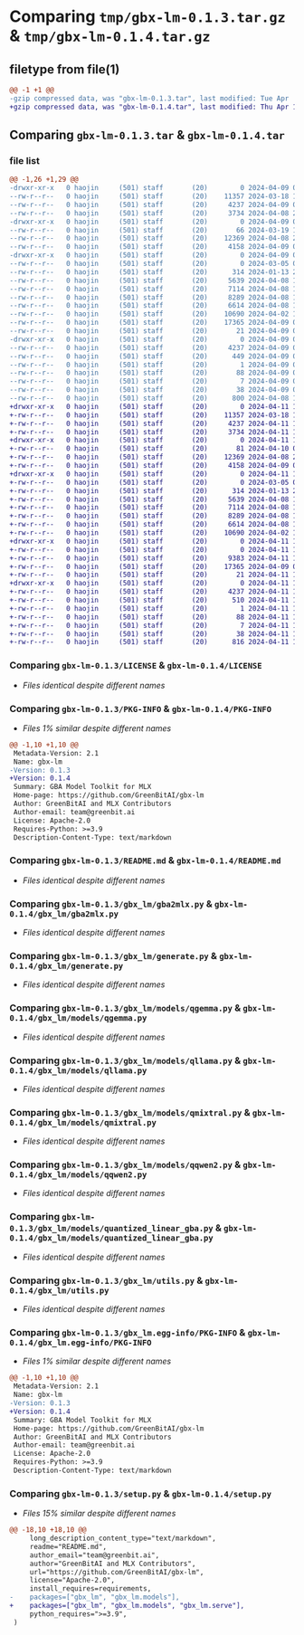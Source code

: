 # Comparing `tmp/gbx-lm-0.1.3.tar.gz` & `tmp/gbx-lm-0.1.4.tar.gz`

## filetype from file(1)

```diff
@@ -1 +1 @@
-gzip compressed data, was "gbx-lm-0.1.3.tar", last modified: Tue Apr  9 09:45:23 2024, max compression
+gzip compressed data, was "gbx-lm-0.1.4.tar", last modified: Thu Apr 11 19:08:09 2024, max compression
```

## Comparing `gbx-lm-0.1.3.tar` & `gbx-lm-0.1.4.tar`

### file list

```diff
@@ -1,26 +1,29 @@
-drwxr-xr-x   0 haojin     (501) staff       (20)        0 2024-04-09 09:45:23.484698 gbx-lm-0.1.3/
--rw-r--r--   0 haojin     (501) staff       (20)    11357 2024-03-18 14:26:20.000000 gbx-lm-0.1.3/LICENSE
--rw-r--r--   0 haojin     (501) staff       (20)     4237 2024-04-09 09:45:23.484470 gbx-lm-0.1.3/PKG-INFO
--rw-r--r--   0 haojin     (501) staff       (20)     3734 2024-04-08 20:17:24.000000 gbx-lm-0.1.3/README.md
-drwxr-xr-x   0 haojin     (501) staff       (20)        0 2024-04-09 09:45:23.481659 gbx-lm-0.1.3/gbx_lm/
--rw-r--r--   0 haojin     (501) staff       (20)       66 2024-03-19 13:52:13.000000 gbx-lm-0.1.3/gbx_lm/__init__.py
--rw-r--r--   0 haojin     (501) staff       (20)    12369 2024-04-08 20:13:35.000000 gbx-lm-0.1.3/gbx_lm/gba2mlx.py
--rw-r--r--   0 haojin     (501) staff       (20)     4158 2024-04-09 06:52:36.000000 gbx-lm-0.1.3/gbx_lm/generate.py
-drwxr-xr-x   0 haojin     (501) staff       (20)        0 2024-04-09 09:45:23.483980 gbx-lm-0.1.3/gbx_lm/models/
--rw-r--r--   0 haojin     (501) staff       (20)        0 2024-03-05 09:34:30.000000 gbx-lm-0.1.3/gbx_lm/models/__init__.py
--rw-r--r--   0 haojin     (501) staff       (20)      314 2024-01-13 21:15:10.000000 gbx-lm-0.1.3/gbx_lm/models/base.py
--rw-r--r--   0 haojin     (501) staff       (20)     5639 2024-04-08 11:50:53.000000 gbx-lm-0.1.3/gbx_lm/models/qgemma.py
--rw-r--r--   0 haojin     (501) staff       (20)     7114 2024-04-08 15:08:09.000000 gbx-lm-0.1.3/gbx_lm/models/qllama.py
--rw-r--r--   0 haojin     (501) staff       (20)     8289 2024-04-08 12:11:47.000000 gbx-lm-0.1.3/gbx_lm/models/qmixtral.py
--rw-r--r--   0 haojin     (501) staff       (20)     6614 2024-04-08 15:40:16.000000 gbx-lm-0.1.3/gbx_lm/models/qqwen2.py
--rw-r--r--   0 haojin     (501) staff       (20)    10690 2024-04-02 17:49:04.000000 gbx-lm-0.1.3/gbx_lm/models/quantized_linear_gba.py
--rw-r--r--   0 haojin     (501) staff       (20)    17365 2024-04-09 06:50:01.000000 gbx-lm-0.1.3/gbx_lm/utils.py
--rw-r--r--   0 haojin     (501) staff       (20)       21 2024-04-09 09:42:49.000000 gbx-lm-0.1.3/gbx_lm/version.py
-drwxr-xr-x   0 haojin     (501) staff       (20)        0 2024-04-09 09:45:23.482227 gbx-lm-0.1.3/gbx_lm.egg-info/
--rw-r--r--   0 haojin     (501) staff       (20)     4237 2024-04-09 09:45:23.000000 gbx-lm-0.1.3/gbx_lm.egg-info/PKG-INFO
--rw-r--r--   0 haojin     (501) staff       (20)      449 2024-04-09 09:45:23.000000 gbx-lm-0.1.3/gbx_lm.egg-info/SOURCES.txt
--rw-r--r--   0 haojin     (501) staff       (20)        1 2024-04-09 09:45:23.000000 gbx-lm-0.1.3/gbx_lm.egg-info/dependency_links.txt
--rw-r--r--   0 haojin     (501) staff       (20)       88 2024-04-09 09:45:23.000000 gbx-lm-0.1.3/gbx_lm.egg-info/requires.txt
--rw-r--r--   0 haojin     (501) staff       (20)        7 2024-04-09 09:45:23.000000 gbx-lm-0.1.3/gbx_lm.egg-info/top_level.txt
--rw-r--r--   0 haojin     (501) staff       (20)       38 2024-04-09 09:45:23.484750 gbx-lm-0.1.3/setup.cfg
--rw-r--r--   0 haojin     (501) staff       (20)      800 2024-04-08 19:53:50.000000 gbx-lm-0.1.3/setup.py
+drwxr-xr-x   0 haojin     (501) staff       (20)        0 2024-04-11 19:08:09.572291 gbx-lm-0.1.4/
+-rw-r--r--   0 haojin     (501) staff       (20)    11357 2024-03-18 14:26:20.000000 gbx-lm-0.1.4/LICENSE
+-rw-r--r--   0 haojin     (501) staff       (20)     4237 2024-04-11 19:08:09.572076 gbx-lm-0.1.4/PKG-INFO
+-rw-r--r--   0 haojin     (501) staff       (20)     3734 2024-04-11 18:29:58.000000 gbx-lm-0.1.4/README.md
+drwxr-xr-x   0 haojin     (501) staff       (20)        0 2024-04-11 19:08:09.570091 gbx-lm-0.1.4/gbx_lm/
+-rw-r--r--   0 haojin     (501) staff       (20)       81 2024-04-10 08:41:13.000000 gbx-lm-0.1.4/gbx_lm/__init__.py
+-rw-r--r--   0 haojin     (501) staff       (20)    12369 2024-04-08 20:13:35.000000 gbx-lm-0.1.4/gbx_lm/gba2mlx.py
+-rw-r--r--   0 haojin     (501) staff       (20)     4158 2024-04-09 06:52:36.000000 gbx-lm-0.1.4/gbx_lm/generate.py
+drwxr-xr-x   0 haojin     (501) staff       (20)        0 2024-04-11 19:08:09.571572 gbx-lm-0.1.4/gbx_lm/models/
+-rw-r--r--   0 haojin     (501) staff       (20)        0 2024-03-05 09:34:30.000000 gbx-lm-0.1.4/gbx_lm/models/__init__.py
+-rw-r--r--   0 haojin     (501) staff       (20)      314 2024-01-13 21:15:10.000000 gbx-lm-0.1.4/gbx_lm/models/base.py
+-rw-r--r--   0 haojin     (501) staff       (20)     5639 2024-04-08 11:50:53.000000 gbx-lm-0.1.4/gbx_lm/models/qgemma.py
+-rw-r--r--   0 haojin     (501) staff       (20)     7114 2024-04-08 15:08:09.000000 gbx-lm-0.1.4/gbx_lm/models/qllama.py
+-rw-r--r--   0 haojin     (501) staff       (20)     8289 2024-04-08 12:11:47.000000 gbx-lm-0.1.4/gbx_lm/models/qmixtral.py
+-rw-r--r--   0 haojin     (501) staff       (20)     6614 2024-04-08 15:40:16.000000 gbx-lm-0.1.4/gbx_lm/models/qqwen2.py
+-rw-r--r--   0 haojin     (501) staff       (20)    10690 2024-04-02 17:49:04.000000 gbx-lm-0.1.4/gbx_lm/models/quantized_linear_gba.py
+drwxr-xr-x   0 haojin     (501) staff       (20)        0 2024-04-11 19:08:09.571791 gbx-lm-0.1.4/gbx_lm/serve/
+-rw-r--r--   0 haojin     (501) staff       (20)        0 2024-04-11 18:36:08.000000 gbx-lm-0.1.4/gbx_lm/serve/__init__.py
+-rw-r--r--   0 haojin     (501) staff       (20)     9383 2024-04-11 14:56:32.000000 gbx-lm-0.1.4/gbx_lm/serve/mlx_fastchat_worker.py
+-rw-r--r--   0 haojin     (501) staff       (20)    17365 2024-04-09 06:50:01.000000 gbx-lm-0.1.4/gbx_lm/utils.py
+-rw-r--r--   0 haojin     (501) staff       (20)       21 2024-04-11 19:08:03.000000 gbx-lm-0.1.4/gbx_lm/version.py
+drwxr-xr-x   0 haojin     (501) staff       (20)        0 2024-04-11 19:08:09.570713 gbx-lm-0.1.4/gbx_lm.egg-info/
+-rw-r--r--   0 haojin     (501) staff       (20)     4237 2024-04-11 19:08:09.000000 gbx-lm-0.1.4/gbx_lm.egg-info/PKG-INFO
+-rw-r--r--   0 haojin     (501) staff       (20)      510 2024-04-11 19:08:09.000000 gbx-lm-0.1.4/gbx_lm.egg-info/SOURCES.txt
+-rw-r--r--   0 haojin     (501) staff       (20)        1 2024-04-11 19:08:09.000000 gbx-lm-0.1.4/gbx_lm.egg-info/dependency_links.txt
+-rw-r--r--   0 haojin     (501) staff       (20)       88 2024-04-11 19:08:09.000000 gbx-lm-0.1.4/gbx_lm.egg-info/requires.txt
+-rw-r--r--   0 haojin     (501) staff       (20)        7 2024-04-11 19:08:09.000000 gbx-lm-0.1.4/gbx_lm.egg-info/top_level.txt
+-rw-r--r--   0 haojin     (501) staff       (20)       38 2024-04-11 19:08:09.572335 gbx-lm-0.1.4/setup.cfg
+-rw-r--r--   0 haojin     (501) staff       (20)      816 2024-04-11 19:04:43.000000 gbx-lm-0.1.4/setup.py
```

### Comparing `gbx-lm-0.1.3/LICENSE` & `gbx-lm-0.1.4/LICENSE`

 * *Files identical despite different names*

### Comparing `gbx-lm-0.1.3/PKG-INFO` & `gbx-lm-0.1.4/PKG-INFO`

 * *Files 1% similar despite different names*

```diff
@@ -1,10 +1,10 @@
 Metadata-Version: 2.1
 Name: gbx-lm
-Version: 0.1.3
+Version: 0.1.4
 Summary: GBA Model Toolkit for MLX
 Home-page: https://github.com/GreenBitAI/gbx-lm
 Author: GreenBitAI and MLX Contributors
 Author-email: team@greenbit.ai
 License: Apache-2.0
 Requires-Python: >=3.9
 Description-Content-Type: text/markdown
```

### Comparing `gbx-lm-0.1.3/README.md` & `gbx-lm-0.1.4/README.md`

 * *Files identical despite different names*

### Comparing `gbx-lm-0.1.3/gbx_lm/gba2mlx.py` & `gbx-lm-0.1.4/gbx_lm/gba2mlx.py`

 * *Files identical despite different names*

### Comparing `gbx-lm-0.1.3/gbx_lm/generate.py` & `gbx-lm-0.1.4/gbx_lm/generate.py`

 * *Files identical despite different names*

### Comparing `gbx-lm-0.1.3/gbx_lm/models/qgemma.py` & `gbx-lm-0.1.4/gbx_lm/models/qgemma.py`

 * *Files identical despite different names*

### Comparing `gbx-lm-0.1.3/gbx_lm/models/qllama.py` & `gbx-lm-0.1.4/gbx_lm/models/qllama.py`

 * *Files identical despite different names*

### Comparing `gbx-lm-0.1.3/gbx_lm/models/qmixtral.py` & `gbx-lm-0.1.4/gbx_lm/models/qmixtral.py`

 * *Files identical despite different names*

### Comparing `gbx-lm-0.1.3/gbx_lm/models/qqwen2.py` & `gbx-lm-0.1.4/gbx_lm/models/qqwen2.py`

 * *Files identical despite different names*

### Comparing `gbx-lm-0.1.3/gbx_lm/models/quantized_linear_gba.py` & `gbx-lm-0.1.4/gbx_lm/models/quantized_linear_gba.py`

 * *Files identical despite different names*

### Comparing `gbx-lm-0.1.3/gbx_lm/utils.py` & `gbx-lm-0.1.4/gbx_lm/utils.py`

 * *Files identical despite different names*

### Comparing `gbx-lm-0.1.3/gbx_lm.egg-info/PKG-INFO` & `gbx-lm-0.1.4/gbx_lm.egg-info/PKG-INFO`

 * *Files 1% similar despite different names*

```diff
@@ -1,10 +1,10 @@
 Metadata-Version: 2.1
 Name: gbx-lm
-Version: 0.1.3
+Version: 0.1.4
 Summary: GBA Model Toolkit for MLX
 Home-page: https://github.com/GreenBitAI/gbx-lm
 Author: GreenBitAI and MLX Contributors
 Author-email: team@greenbit.ai
 License: Apache-2.0
 Requires-Python: >=3.9
 Description-Content-Type: text/markdown
```

### Comparing `gbx-lm-0.1.3/setup.py` & `gbx-lm-0.1.4/setup.py`

 * *Files 15% similar despite different names*

```diff
@@ -18,10 +18,10 @@
     long_description_content_type="text/markdown",
     readme="README.md",
     author_email="team@greenbit.ai",
     author="GreenBitAI and MLX Contributors",
     url="https://github.com/GreenBitAI/gbx-lm",
     license="Apache-2.0",
     install_requires=requirements,
-    packages=["gbx_lm", "gbx_lm.models"],
+    packages=["gbx_lm", "gbx_lm.models", "gbx_lm.serve"],
     python_requires=">=3.9",
 )
```

